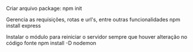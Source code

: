 Criar arquivo package:
npm init

Gerencia as requisições, rotas e url's, entre outras funcionalidades
npm install express

Instalar o módulo para reiniciar o servidor sempre que houver alteração no código fonte
npm install -D nodemon